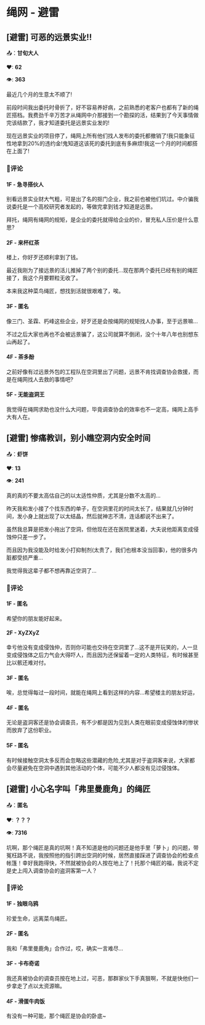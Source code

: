 # 绳网 - 避雷

<!--
📤：**UNKNOW**

❤: **0**

👁: **0**

<font color=#ffbb36>你</font>

### 💬评论
-->

## [避雷] 可恶的远景实业!!

📤：**甘旬大人**

❤: **62**

👁: **363**

最近几个月的生意太不顺了!

前段时间我出委托时骨折了，好不容易养好病，之前熟悉的老客户也都有了新的绳匠搭档。我费劲千辛万苦才从绳网中介那接到一个勘探的活，结果到了今天事情做完该结款了，我才知道委托是远景实业发的!

现在远景实业的项目停了，绳网上所有他们找人发布的委托都撤销了!我只能象征性地拿到20%的违约金!鬼知道这该死的委托到底有多麻烦!我这一个月的时间都搭在上面了!

### 💬评论

#### 1F - 急寻搭伙人

别看远景实业财大气粗，可是出了名的抠门企业，我之前也被他们坑过。中介骗我说委托是一个高校研究者发起的，等做完拿到钱才知道是远景。

拜托，绳网有绳网的规矩，是企业的委托就得给企业的价，冒充私人压价是什么意思?

#### 2F - 来杯红茶

楼上，你好歹还顺利拿到了钱。

最近我刚为了接远景的活儿推掉了两个别的委托…现在那两个委托已经有别的绳匠接了，我这个月要颗粒无收了。

本来我这种菜鸟绳匠，想找到活就很艰难了，唉。

#### 3F - 匿名

像三门、圣霖、朽峰这些企业，好歹还是会按绳网的规矩找人办事，至于远景嘛…

不过之后大家也再也不会被远景骗了，这公司就算不倒闭，没个十年八年也别想东山再起了。

#### 4F - 茶多酚

之前好像有过远景外包的工程队在空洞里出了问题，远景不肯找调查协会救援，而是在绳网找人去救的事情吧?

#### 5F - 无能盗洞王

我觉得在绳网求助也没什么大问题，毕竟调查协会的效率也不一定高，绳网上高手大有人在。

## [避雷] 惨痛教训，别小瞧空洞内安全时间

📤：**虾饼**

❤: **13**

👁: **241**

真的真的不要太高估自己的以太适性仲质，尤其是分数不太高的…

昨天我和发小接了个找东西的单子，在空洞里花的时间太长了，结果就几分钟时间，发小身上就出现了以太结晶，然后就神志不清，连话都说不出来了。

虽然我总算是把发小拖出了空洞，但他现在还在医院里迷着，大夫说他距离变成侵蚀仲只差一步了。

而且因为我没能及时给发小打抑制剂(太贵了，我们也根本没当回事)，他的很多内脏都受损严重…

我觉得我这辈子都不想再靠近空洞了…

### 💬评论

#### 1F - 匿名

希望你的朋友能好起来。

#### 2F - XyZXyZ

幸亏他没有变成侵蚀仲，否则你可能也交待在空洞里了…这不是开玩笑的，人一旦变成侵蚀体之后力气会大得吓人，而且因为还保留着一定的人类特征，有时候甚至比以骸还难对付。

#### 3F - 匿名

唉，总觉得每过一段时间，就能在绳网上看到这样的内容…希望楼主的朋友好运，

#### 4F - 匿名

无论是盗洞客还是协会调查员，有不少都是因为见到人类在眼前变成侵蚀体的惨状而放弃了这份职业。

#### 5F - 匿名

有时候接触空洞太多反而会忽略这些潜藏的危险,尤其是对于盗洞客来说，大家都会尽量避免在空洞中遇到其他活动的个体，可能不少人都没有见过侵蚀体。

## [避雷] 小心名字叫「弗里曼鹿角」的绳匠

📤：**匿名**

❤: **？？？**

👁: **7316**

坑啊，那个绳匠是真的坑啊！真不知道是他的问题还是他手里「萝卜」的问题，带冤枉路不说，我按照他的指引跨出空洞的时候，居然直接踩进了调查协会的检查点帐篷！幸好我跑得快，不然就被协会的人按在地上了！托那个绳匠的福，我说不定是史上闯入调查协会的盗洞客第一人？

### 💬评论

#### 1F - 独眼乌鸦

珍爱生命，远离菜鸟绳匠。

#### 2F - 匿名

我和「弗里曼鹿角」合作过，哎，确实一言难尽…

#### 3F - 卡布奇诺

我还真被协会的调查员按在地上过，可恶，那群家伙下手真狠啊，不就是快他们一步拿走了点以太资源嘛。

#### 4F - 滑蛋牛肉饭

有没有一种可能，那个绳匠是协会的卧底~
